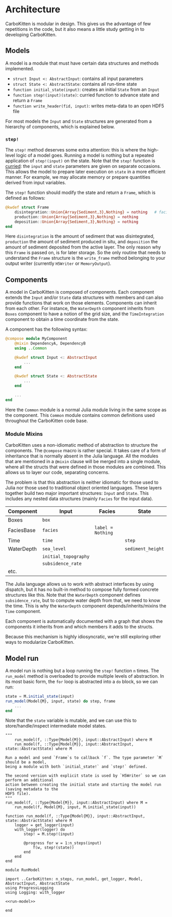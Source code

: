 # Architecture

CarboKitten is modular in design. This gives us the advantage of few repetitions in the code, but it also means a little study getting in to developing CarboKitten.

## Models

A model is a module that must have certain data structures and methods implemented.

- `struct Input <: AbstractInput`: contains all input parameters
- `struct State <: AbstractState`: contains all run-time state
- `function initial_state(input)`: creates an initial `State` from an `Input`
- `function step!(input)(state)`: curried function to advance state and return a `Frame`
- `function write_header(fid, input)`: writes meta-data to an open HDF5 file

For most models the `Input` and `State` structures are generated from a hierarchy of components, which is explained below.

### `step!`

The `step!` method deserves some extra attention: this is where the high-level logic of a model goes. Running a model is nothing but a repeated application of `step!(input)` on the state. Note that the `step!` function is [curried](https://en.wikipedia.org/wiki/Currying): the `input` and `state` parameters are given on separate occasions. This allows the model to prepare later execution on `state` in a more efficient manner. For example, we may allocate memory or prepare quantities derived from input variables.

The `step!` function should modify the state and return a `Frame`, which is defined as follows:

```julia
@kwdef struct Frame
    disintegration::Union{Array{Sediment,3},Nothing} = nothing   # facies, x, y
    production::Union{Array{Sediment,3},Nothing} = nothing
    deposition::Union{Array{Sediment,3},Nothing} = nothing
end
```

Here `disintegration` is the amount of sediment that was disintegrated, `production` the amount of sediment produced in situ, and `deposition` the amount of sediment deposited from the active layer. The only reason why this `Frame` is passed on, is for later storage. So the only routine that needs to understand the `Frame` structure is the `write_frame` method belonging to your output writer (currently `H5Writer` or `MemoryOutput`).

## Components

A model in CarboKitten is composed of components. Each component extends the `Input` and/or `State` data structures with members and can also provide functions that work on those elements. Components can inherit from each other. For instance, the `WaterDepth` component inherits from `Boxes` component to have a notion of the grid size, and the `TimeIntegration` component to obtain a time coordinate from the state.

A component has the following syntax:

```julia
@compose module MyComponent
    @mixin DependencyA, DependencyB
    using ..Common

    @kwdef struct Input <: AbstractInput
        ...
    end

    @kwdef struct State <: AbstractState
        ...
    end

    ...
end
```

Here the `Common` module is a normal Julia module living in the same scope as the component. This `Common` module contains common definitions used throughout the CarboKitten code base.

### Module Mixins

CarboKitten uses a non-idiomatic method of abstraction to structure the components. The `@compose` macro is rather special. It takes care of a form of inheritance that is normally absent in the Julia language. All the modules that are mentioned in a `@mixin` clause will be merged into a single module, where all the structs that were defined in those modules are combined. This allows us to layer our code, separating concerns.

The problem is that this abstraction is neither idiomatic for those used to Julia nor those used to traditional object oriented languages. These layers together build two major important structures: `Input` and `State`. This includes any nested data structures (mainly `Facies` for the input data).

| Component  | Input                | Facies            | State             |
| ---------- | -------------------- | ----------------- | ----------------- |
| Boxes      | `box`                |                   |                   |
| FaciesBase | `facies`             | `label = Nothing` |                   |
| Time       | `time`               |                   | `step`            |
| WaterDepth | `sea_level`          |                   | `sediment_height` |
|            | `initial_topography` |                   |                   |
|            | `subsidence_rate`    |                   |                   |
| etc.       |                      |                   |                   |

The Julia language allows us to work with abstract interfaces by using dispatch, but it has no built-in method to compose fully formed concrete structures like this. Note that the `WaterDepth` component defines `subsidence_rate`, but to compute water depth from that, we need to know the time. This is why the `WaterDepth` component depends/inherits/mixins the `Time` component.

Each component is automatically documented with a graph that shows the components it inherits from and which members it adds to the structs.

Because this mechanism is highly idiosyncratic, we're still exploring other ways to modularize CarboKitten.

## Model run
A model run is nothing but a loop running the `step!` function `n` times. The `run_model` method is overloaded to provide multiple levels of abstraction. In its most basic form, the `for` loop is abstracted into a `do` block, so we can run:

```julia
state = M.initial_state(input)
run_model(Model{M}, input, state) do step, frame
    ...
end
```

Note that the `state` variable is mutable, and we can use this to store/handle/inspect intermediate model states.

``` {.julia #run-model}
"""
    run_model(f, ::Type{Model{M}}, input::AbstractInput) where M
    run_model(f, ::Type{Model{M}}, input::AbstractInput, state::AbstractState) where M

Run a model and send `Frame`s to callback `f`. The type parameter `M` should be a model,
being a module with both `initial_state!` and `step!` defined.

The second version with explicit state is used by `H5Writer` so we can perform an additional
action between creating the initial state and starting the model run (saving metadata to the
HDF5 file).
"""
run_model(f, ::Type{Model{M}}, input::AbstractInput) where M =
    run_model(f, Model{M}, input, M.initial_state(input))

function run_model(f, ::Type{Model{M}}, input::AbstractInput, state::AbstractState) where M
    logger = get_logger(input)
    with_logger(logger) do
        step! = M.step!(input)

        @progress for w = 1:n_steps(input)
            f(w, step!(state))
        end
    end
end
```

``` {.julia file=src/RunModel.jl}
module RunModel

import ..CarboKitten: n_steps, run_model, get_logger, Model, AbstractInput, AbstractState
using ProgressLogging
using Logging: with_logger

<<run-model>>

end
```
